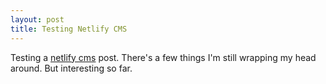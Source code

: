 ```yaml
---
layout: post
title: Testing Netlify CMS
---
```

Testing a [netlify cms](https://www.netlifycms.org/) post. There's a few things I'm still wrapping my head around. But interesting so far.
